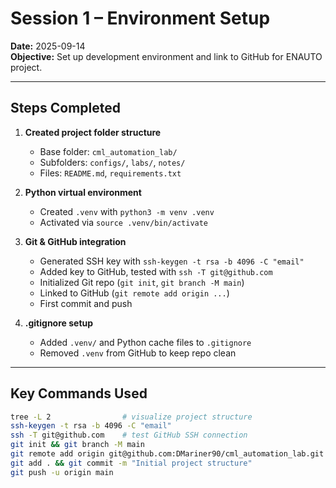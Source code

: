 # Session 1 – Environment Setup

**Date:** 2025-09-14  
**Objective:** Set up development environment and link to GitHub for ENAUTO project.

---

## Steps Completed

1. **Created project folder structure**
   - Base folder: `cml_automation_lab/`
   - Subfolders: `configs/`, `labs/`, `notes/`
   - Files: `README.md`, `requirements.txt`

2. **Python virtual environment**
   - Created `.venv` with `python3 -m venv .venv`
   - Activated via `source .venv/bin/activate`

3. **Git & GitHub integration**
   - Generated SSH key with `ssh-keygen -t rsa -b 4096 -C "email"`
   - Added key to GitHub, tested with `ssh -T git@github.com`
   - Initialized Git repo (`git init`, `git branch -M main`)
   - Linked to GitHub (`git remote add origin ...`)
   - First commit and push

4. **.gitignore setup**
   - Added `.venv/` and Python cache files to `.gitignore`
   - Removed `.venv` from GitHub to keep repo clean

---

## Key Commands Used

```bash
tree -L 2                # visualize project structure
ssh-keygen -t rsa -b 4096 -C "email"
ssh -T git@github.com    # test GitHub SSH connection
git init && git branch -M main
git remote add origin git@github.com:DMariner90/cml_automation_lab.git
git add . && git commit -m "Initial project structure"
git push -u origin main


